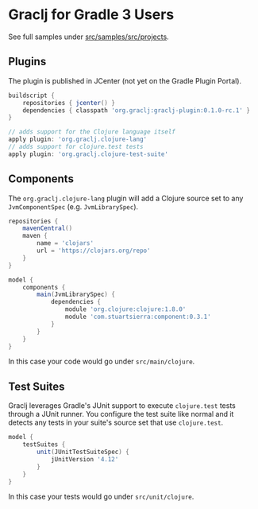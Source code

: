 # Graclj for Gradle 3 Users

See full samples under [src/samples/src/projects](../samples/src/projects).

## Plugins

The plugin is published in JCenter (not yet on the Gradle Plugin Portal).

```groovy
buildscript {
    repositories { jcenter() }
    dependencies { classpath 'org.graclj:graclj-plugin:0.1.0-rc.1' }
}

// adds support for the Clojure language itself
apply plugin: 'org.graclj.clojure-lang'
// adds support for clojure.test tests
apply plugin: 'org.graclj.clojure-test-suite'
```

## Components

The `org.graclj.clojure-lang` plugin will add a Clojure source set to any `JvmComponentSpec` (e.g. `JvmLibrarySpec`).

```groovy
repositories {
    mavenCentral()
    maven {
        name = 'clojars'
        url = 'https://clojars.org/repo'
    }
}

model {
    components {
        main(JvmLibrarySpec) {
            dependencies {
                module 'org.clojure:clojure:1.8.0'
                module 'com.stuartsierra:component:0.3.1'
            }
        }
    }
}
```

In this case your code would go under `src/main/clojure`.

## Test Suites

Graclj leverages Gradle's JUnit support to execute `clojure.test` tests through a JUnit runner. You configure the test
suite like normal and it detects any tests in your suite's source set that use `clojure.test`.

```groovy
model {
    testSuites {
        unit(JUnitTestSuiteSpec) {
            jUnitVersion '4.12'
        }
    }
}
```

In this case your tests would go under `src/unit/clojure`.
